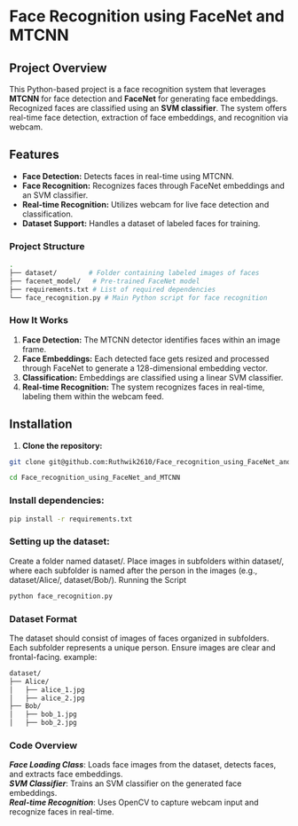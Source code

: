 # Face Recognition using FaceNet and MTCNN

## Project Overview

This Python-based project is a face recognition system that leverages **MTCNN** for face detection and **FaceNet** for generating face embeddings. Recognized faces are classified using an **SVM classifier**. The system offers real-time face detection, extraction of face embeddings, and recognition via webcam.

## Features

* **Face Detection:** Detects faces in real-time using MTCNN.
* **Face Recognition:** Recognizes faces through FaceNet embeddings and an SVM classifier.
* **Real-time Recognition:** Utilizes webcam for live face detection and classification.
* **Dataset Support:** Handles a dataset of labeled faces for training.

### Project Structure

``` bash
.
├── dataset/        # Folder containing labeled images of faces
├── facenet_model/   # Pre-trained FaceNet model
├── requirements.txt # List of required dependencies
└── face_recognition.py # Main Python script for face recognition
```

### How It Works

1. **Face Detection:** The MTCNN detector identifies faces within an image frame.
2. **Face Embeddings:** Each detected face gets resized and processed through FaceNet to generate a 128-dimensional embedding vector.
3. **Classification:** Embeddings are classified using a linear SVM classifier.
4. **Real-time Recognition:** The system recognizes faces in real-time, labeling them within the webcam feed.

## Installation

1. **Clone the repository:**

```bash
git clone git@github.com:Ruthwik2610/Face_recognition_using_FaceNet_and_MTCNN.git

cd Face_recognition_using_FaceNet_and_MTCNN  

```

### Install dependencies:

```bash
pip install -r requirements.txt 
```

### Setting up the dataset: 

Create a folder named dataset/.
Place images in subfolders within dataset/, where each subfolder is named after the person in the images (e.g., dataset/Alice/, dataset/Bob/).
Running the Script

```bash
python face_recognition.py
```

### Dataset Format

The dataset should consist of images of faces organized in subfolders.
Each subfolder represents a unique person.
Ensure images are clear and frontal-facing.
example:
```bash
dataset/
├── Alice/
│   ├── alice_1.jpg
│   ├── alice_2.jpg
├── Bob/
│   ├── bob_1.jpg
│   ├── bob_2.jpg
```

### Code Overview

***Face Loading Class***: Loads face images from the dataset, detects faces, and extracts face embeddings.<br>
***SVM Classifier***: Trains an SVM classifier on the generated face embeddings.<br>
***Real-time Recognition***: Uses OpenCV to capture webcam input and recognize faces in real-time.<br>

